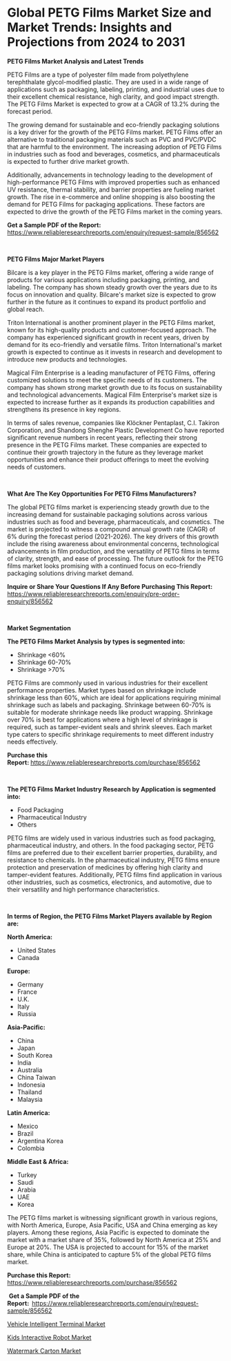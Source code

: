 <p><h1>Global PETG Films Market Size and Market Trends: Insights and Projections from 2024 to 2031</h1></p><p><strong>PETG Films Market Analysis and Latest Trends</strong></p>
<p><p>PETG Films are a type of polyester film made from polyethylene terephthalate glycol-modified plastic. They are used in a wide range of applications such as packaging, labeling, printing, and industrial uses due to their excellent chemical resistance, high clarity, and good impact strength. The PETG Films Market is expected to grow at a CAGR of 13.2% during the forecast period.</p><p>The growing demand for sustainable and eco-friendly packaging solutions is a key driver for the growth of the PETG Films market. PETG Films offer an alternative to traditional packaging materials such as PVC and PVC/PVDC that are harmful to the environment. The increasing adoption of PETG Films in industries such as food and beverages, cosmetics, and pharmaceuticals is expected to further drive market growth.</p><p>Additionally, advancements in technology leading to the development of high-performance PETG Films with improved properties such as enhanced UV resistance, thermal stability, and barrier properties are fueling market growth. The rise in e-commerce and online shopping is also boosting the demand for PETG Films for packaging applications. These factors are expected to drive the growth of the PETG Films market in the coming years.</p></p>
<p><strong>Get a Sample PDF of the Report:&nbsp;</strong> <a href="https://www.reliableresearchreports.com/enquiry/request-sample/856562">https://www.reliableresearchreports.com/enquiry/request-sample/856562</a></p>
<p>&nbsp;</p>
<p><strong>PETG Films Major Market Players</strong></p>
<p><p>Bilcare is a key player in the PETG Films market, offering a wide range of products for various applications including packaging, printing, and labeling. The company has shown steady growth over the years due to its focus on innovation and quality. Bilcare's market size is expected to grow further in the future as it continues to expand its product portfolio and global reach.</p><p>Triton International is another prominent player in the PETG Films market, known for its high-quality products and customer-focused approach. The company has experienced significant growth in recent years, driven by demand for its eco-friendly and versatile films. Triton International's market growth is expected to continue as it invests in research and development to introduce new products and technologies.</p><p>Magical Film Enterprise is a leading manufacturer of PETG Films, offering customized solutions to meet the specific needs of its customers. The company has shown strong market growth due to its focus on sustainability and technological advancements. Magical Film Enterprise's market size is expected to increase further as it expands its production capabilities and strengthens its presence in key regions.</p><p>In terms of sales revenue, companies like Klöckner Pentaplast, C.I. Takiron Corporation, and Shandong Shenghe Plastic Development Co have reported significant revenue numbers in recent years, reflecting their strong presence in the PETG Films market. These companies are expected to continue their growth trajectory in the future as they leverage market opportunities and enhance their product offerings to meet the evolving needs of customers.</p></p>
<p>&nbsp;</p>
<p><strong>What Are The Key Opportunities For PETG Films Manufacturers?</strong></p>
<p><p>The global PETG films market is experiencing steady growth due to the increasing demand for sustainable packaging solutions across various industries such as food and beverage, pharmaceuticals, and cosmetics. The market is projected to witness a compound annual growth rate (CAGR) of 6% during the forecast period (2021-2026). The key drivers of this growth include the rising awareness about environmental concerns, technological advancements in film production, and the versatility of PETG films in terms of clarity, strength, and ease of processing. The future outlook for the PETG films market looks promising with a continued focus on eco-friendly packaging solutions driving market demand.</p></p>
<p><strong>Inquire or Share Your Questions If Any Before Purchasing This Report:</strong> <a href="https://www.reliableresearchreports.com/enquiry/pre-order-enquiry/856562">https://www.reliableresearchreports.com/enquiry/pre-order-enquiry/856562</a></p>
<p>&nbsp;</p>
<p><strong>Market Segmentation</strong></p>
<p><strong>The PETG Films Market Analysis by types is segmented into:</strong></p>
<p><ul><li>Shrinkage <60%</li><li>Shrinkage 60-70%</li><li>Shrinkage >70%</li></ul></p>
<p><p>PETG Films are commonly used in various industries for their excellent performance properties. Market types based on shrinkage include shrinkage less than 60%, which are ideal for applications requiring minimal shrinkage such as labels and packaging. Shrinkage between 60-70% is suitable for moderate shrinkage needs like product wrapping. Shrinkage over 70% is best for applications where a high level of shrinkage is required, such as tamper-evident seals and shrink sleeves. Each market type caters to specific shrinkage requirements to meet different industry needs effectively.</p></p>
<p><strong>Purchase this Report:&nbsp;</strong><a href="https://www.reliableresearchreports.com/purchase/856562">https://www.reliableresearchreports.com/purchase/856562</a></p>
<p>&nbsp;</p>
<p><strong>The PETG Films Market Industry Research by Application is segmented into:</strong></p>
<p><ul><li>Food Packaging</li><li>Pharmaceutical Industry</li><li>Others</li></ul></p>
<p><p>PETG films are widely used in various industries such as food packaging, pharmaceutical industry, and others. In the food packaging sector, PETG films are preferred due to their excellent barrier properties, durability, and resistance to chemicals. In the pharmaceutical industry, PETG films ensure protection and preservation of medicines by offering high clarity and tamper-evident features. Additionally, PETG films find application in various other industries, such as cosmetics, electronics, and automotive, due to their versatility and high performance characteristics.</p></p>
<p>&nbsp;</p>
<p><strong>In terms of Region, the PETG Films Market Players available by Region are:</strong></p>
<p>
    <p> <strong> North America: </strong>
        <ul>
            <li>United States</li>
            <li>Canada</li>
        </ul>
        </p> 
    <p> <strong> Europe: </strong>
        <ul>
            <li>Germany</li>
            <li>France</li>
            <li>U.K.</li>
            <li>Italy</li>
            <li>Russia</li>
        </ul>
        </p> 
    <p> <strong> Asia-Pacific: </strong>
        <ul>
            <li>China</li>
            <li>Japan</li>
            <li>South Korea</li>
            <li>India</li>
            <li>Australia</li>
            <li>China Taiwan</li>
            <li>Indonesia</li>
            <li>Thailand</li>
            <li>Malaysia</li>
        </ul>
        </p> 
    <p> <strong> Latin America: </strong>
        <ul>
            <li>Mexico</li>
            <li>Brazil</li>
            <li>Argentina Korea</li>
            <li>Colombia</li>
        </ul>
        </p> 
    <p> <strong> Middle East & Africa: </strong>
        <ul>
            <li>Turkey</li>
            <li>Saudi</li>
            <li>Arabia</li>
            <li>UAE</li>
            <li>Korea</li>
        </ul>
    </p>
    </p>
<p><p>The PETG films market is witnessing significant growth in various regions, with North America, Europe, Asia Pacific, USA and China emerging as key players. Among these regions, Asia Pacific is expected to dominate the market with a market share of 35%, followed by North America at 25% and Europe at 20%. The USA is projected to account for 15% of the market share, while China is anticipated to capture 5% of the global PETG films market.</p></p>
<p><strong>Purchase this Report: </strong><a href="https://www.reliableresearchreports.com/purchase/856562">https://www.reliableresearchreports.com/purchase/856562</a></p>
<p>&nbsp;<strong>Get a Sample PDF of the Report:&nbsp;&nbsp;</strong><a href="https://www.reliableresearchreports.com/enquiry/request-sample/856562">https://www.reliableresearchreports.com/enquiry/request-sample/856562</a></p>
<p><strong></strong></p>
<p><p><a href="https://view.publitas.com/reportprime-1/vehicle-intelligent-terminal-market-size-growing-and-forecasted-for-period-from-2023-2030-and-provides-complete-market-analysis-of-this-market/">Vehicle Intelligent Terminal Market</a></p><p><a href="https://view.publitas.com/reportprime-1/kids-interactive-robot-market-analysis-examines-its-scope-on-growth-opportunities-and-forecasted-trends-spanning-from-2023-to-2030/">Kids Interactive Robot Market</a></p><p><a href="https://view.publitas.com/reportprime-1/watermark-carton-market-research-report-reveals-the-latest-trends-and-opportunities-of-this-market-for-period-from-2023-2030/">Watermark Carton Market</a></p></p>